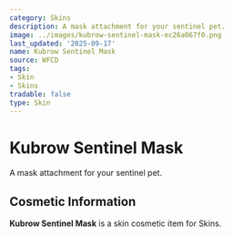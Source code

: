 ```yaml
---
category: Skins
description: A mask attachment for your sentinel pet.
image: ../images/kubrow-sentinel-mask-ec26a067f0.png
last_updated: '2025-09-17'
name: Kubrow Sentinel Mask
source: WFCD
tags:
- Skin
- Skins
tradable: false
type: Skin
---
```


# Kubrow Sentinel Mask

A mask attachment for your sentinel pet.

## Cosmetic Information

**Kubrow Sentinel Mask** is a skin cosmetic item for Skins.

